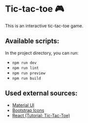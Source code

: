 # Tic-tac-toe :video_game:

This is an interactive tic-tac-toe game.

## Available scripts:

In the project directory, you can run:

- `npm run dev`
- `npm run lint`
- `npm run preview`
- `npm run build`

## Used external sources:

- [Material UI](https://mui.com/material-ui/)
- [Bootstrap Icons](https://icons.getbootstrap.com)
- [React (Tutorial: Tic-Tac-Toe)](https://react.dev/learn/tutorial-tic-tac-toe)
